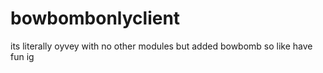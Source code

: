 # bowbombonlyclient





its literally oyvey with no other modules but added bowbomb so like have fun ig
